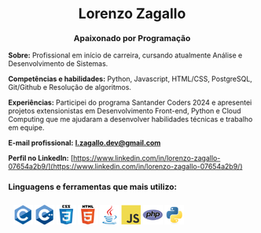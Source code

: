 <h1 align="center">Lorenzo Zagallo</h1>
<h3 align="center">Apaixonado por Programação</h3>

<!--
Atualmente estou aprendendo **Python, SQL, Javacript and PostgreSQL**
Me pergunte sobre **Java, Python, C/C++, Banco de dados, Back-end, Redes, Cibersegurança e práticas de Engenharia de Software**
-->

<strong>Sobre:</strong> Profissional em início de carreira, cursando atualmente Análise e Desenvolvimento de Sistemas. 

<strong>Competências e habilidades:</strong> Python, Javascript, HTML/CSS, PostgreSQL, Git/Github e Resolução de algoritmos.

<strong>Experiências:</strong> Participei do programa Santander Coders 2024 e apresentei projetos extensionistas em Desenvolvimento Front-end, Python e Cloud Computing que me ajudaram a desenvolver habilidades técnicas e trabalho em equipe.

<strong>E-mail profissional:</strong> **l.zagallo.dev@gmail.com**

<strong>Perfil no LinkedIn:</strong> [https://www.linkedin.com/in/lorenzo-zagallo-07654a2b9/](https://www.linkedin.com/in/lorenzo-zagallo-07654a2b9/)

<h3 align="left">Linguagens e ferramentas que mais utilizo:</h3>
  <p align="left" style="padding: 10px;">
    <img src="https://raw.githubusercontent.com/devicons/devicon/master/icons/c/c-original.svg" alt="c" width="40" height="40"/> 
    <img src="https://raw.githubusercontent.com/devicons/devicon/master/icons/cplusplus/cplusplus-original.svg" alt="cplusplus" width="40" height="40"/>
    <img src="https://raw.githubusercontent.com/devicons/devicon/master/icons/css3/css3-original-wordmark.svg" alt="css3" width="40" height="40"/>
    <img src="https://raw.githubusercontent.com/devicons/devicon/master/icons/html5/html5-original-wordmark.svg" alt="html5" width="40" height="40"/> 
    <img src="https://raw.githubusercontent.com/devicons/devicon/master/icons/java/java-original.svg" alt="java" width="40" height="40"/> 
    <img src="https://raw.githubusercontent.com/devicons/devicon/master/icons/javascript/javascript-original.svg" alt="javascript" width="40" height="40"/>
    <img src="https://raw.githubusercontent.com/devicons/devicon/master/icons/php/php-original.svg" alt="php" width="40" height="40"/>
    <img src="https://raw.githubusercontent.com/devicons/devicon/master/icons/python/python-original.svg" alt="python" width="40" height="40"/> 
  </p>

